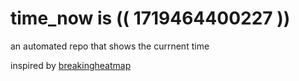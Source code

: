 # time_now is (( 1719464400227 ))

an automated repo that shows the currnent time

inspired by [breakingheatmap](https://github.com/breakingheatmap/breakingheatmap)